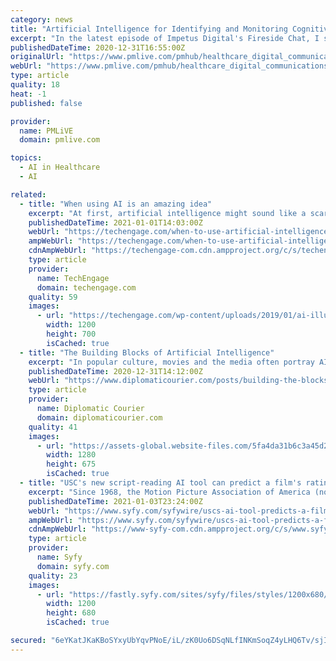```yaml
---
category: news
title: "Artificial Intelligence for Identifying and Monitoring Cognitive Decline"
excerpt: "In the latest episode of Impetus Digital's Fireside Chat, I sit down with Liam Kaufman, CEO & Co-founder of Winterlight Labs for another thought-provoking discussion. Among many other topics, we delve into AI, machine learning, natural language processing, digital biomarkers, and human-computer interactions in healthcare."
publishedDateTime: 2020-12-31T16:55:00Z
originalUrl: "https://www.pmlive.com/pmhub/healthcare_digital_communications/impetus_digital/videos/artificial_intelligence_for_identifying_and_monitoring_cognitive_decline"
webUrl: "https://www.pmlive.com/pmhub/healthcare_digital_communications/impetus_digital/videos/artificial_intelligence_for_identifying_and_monitoring_cognitive_decline"
type: article
quality: 18
heat: -1
published: false

provider:
  name: PMLiVE
  domain: pmlive.com

topics:
  - AI in Healthcare
  - AI

related:
  - title: "When using AI is an amazing idea"
    excerpt: "At first, artificial intelligence might sound like a scary and unpredictable breach of the tech industry. However, we often forget that AI already accompanies us while completing simple daily tasks – for instance,"
    publishedDateTime: 2021-01-01T14:03:00Z
    webUrl: "https://techengage.com/when-to-use-artificial-intelligence/"
    ampWebUrl: "https://techengage.com/when-to-use-artificial-intelligence/amp/"
    cdnAmpWebUrl: "https://techengage-com.cdn.ampproject.org/c/s/techengage.com/when-to-use-artificial-intelligence/amp/"
    type: article
    provider:
      name: TechEngage
      domain: techengage.com
    quality: 59
    images:
      - url: "https://techengage.com/wp-content/uploads/2019/01/ai-illustration-purple.jpg"
        width: 1200
        height: 700
        isCached: true
  - title: "The Building Blocks of Artificial Intelligence"
    excerpt: "In popular culture, movies and the media often portray AI in a dark and dangerous light. However, experts believe that AI will actually positively augment the human race, though how exactly is still unknown."
    publishedDateTime: 2020-12-31T14:12:00Z
    webUrl: "https://www.diplomaticourier.com/posts/building-the-blocks-of-artificial-intelligence"
    type: article
    provider:
      name: Diplomatic Courier
      domain: diplomaticourier.com
    quality: 41
    images:
      - url: "https://assets-global.website-files.com/5fa4da31b6c3a45d2cfd2d5d/5fec86bd0bcfdc96f18355a9_AdobeStock_294823415.jpeg"
        width: 1280
        height: 675
        isCached: true
  - title: "USC's new script-reading AI tool can predict a film's rating in a flash USC's new script-reading AI tool can predict a film's rating in a flash"
    excerpt: "Since 1968, the Motion Picture Association of America (now the MPA) and its board of screeners has been stamping Hollywood films with official ratings that reflect the level of mature themes, sex and nudity,"
    publishedDateTime: 2021-01-03T23:24:00Z
    webUrl: "https://www.syfy.com/syfywire/uscs-ai-tool-predicts-a-films-rating-in-a-flash"
    ampWebUrl: "https://www.syfy.com/syfywire/uscs-ai-tool-predicts-a-films-rating-in-a-flash?amp"
    cdnAmpWebUrl: "https://www-syfy-com.cdn.ampproject.org/c/s/www.syfy.com/syfywire/uscs-ai-tool-predicts-a-films-rating-in-a-flash?amp"
    type: article
    provider:
      name: Syfy
      domain: syfy.com
    quality: 23
    images:
      - url: "https://fastly.syfy.com/sites/syfy/files/styles/1200x680/public/2021/01/hollywood.png?offset-x=0"
        width: 1200
        height: 680
        isCached: true

secured: "6eYKatJKaKBoSYxyUbYqvPNoE/iL/zK0Uo6DSqNLfINKmSoqZ4yLHQ6Tv/sjIai1w6dBU+tJumVRQPoyUK0k+YYuhmln5+9ns475/Ftc9WwaK1MbY+tIz2qtOvNLtiH8GlIQv2Yw76ufgdwNNXOsmGdX6i9OfGmj3W9Oac71gWWvmuvp74q7ZEIFVmpdXjtwsfBRnQx51f17p1TR5FfUTGU9JMpMmgA52xjTH/u5oyNRKBW3w5mGfdWH6BdEH8rtrg42zRmiUPeFsar7ejTdD42WxF+CsJLXdRKAEj8gS9fe/YfPHpe17IgNg3Nzazo79gxlWrqN1mClLIGsr6mCgXoA7hS4JNlGHTfuyeYidzQ=;MWtaiHISIc70UJQ+wxGxOQ=="
---
```



